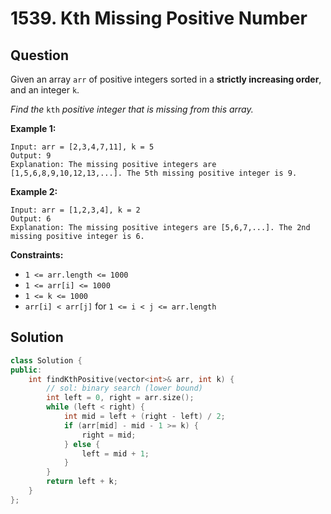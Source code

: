 # 1539. Kth Missing Positive Number

## Question

Given an array `arr` of positive integers sorted in a **strictly increasing order**, and an integer `k`.

_Find the_ `kth` _positive integer that is missing from this array._

**Example 1:**

```text
Input: arr = [2,3,4,7,11], k = 5
Output: 9
Explanation: The missing positive integers are [1,5,6,8,9,10,12,13,...]. The 5th missing positive integer is 9.
```

**Example 2:**

```text
Input: arr = [1,2,3,4], k = 2
Output: 6
Explanation: The missing positive integers are [5,6,7,...]. The 2nd missing positive integer is 6.
```

**Constraints:**

* `1 <= arr.length <= 1000`
* `1 <= arr[i] <= 1000`
* `1 <= k <= 1000`
* `arr[i] < arr[j]` for `1 <= i < j <= arr.length`

## Solution

```cpp
class Solution {
public:
    int findKthPositive(vector<int>& arr, int k) {
        // sol: binary search (lower bound)
        int left = 0, right = arr.size();
        while (left < right) {
            int mid = left + (right - left) / 2;
            if (arr[mid] - mid - 1 >= k) {
                right = mid;
            } else {
                left = mid + 1;
            }
        }
        return left + k;
    }
};
```

